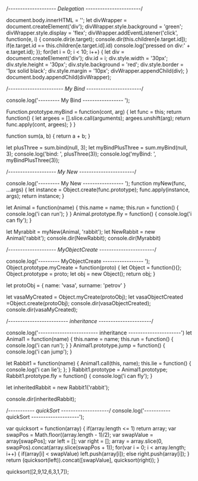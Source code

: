 /*-------------------- Delegation -----------------------*/

document.body.innerHTML = '';
let divWrapper = document.createElement('div');
divWrapper.style.background = 'green';
divWrapper.style.display = 'flex';
divWrapper.addEventListener('click', function(e, i) {
    console.dir(e.target);
    console.dir(this.children[e.target.id]);
    if(e.target.id == this.children[e.target.id].id) console.log('pressed on div:' + e.target.id);
});
for(let i = 0; i < 10; i++) {
    let div = document.createElement('div');
    div.id = i;
    div.style.width = '30px';
    div.style.height = '30px';
    div.style.background = 'red';
    div.style.border = '1px solid black';
    div.style.margin = '10px';
    divWrapper.appendChild(div);
}
document.body.appendChild(divWrapper);

/*----------------------- My Bind -----------------------*/

console.log('--------- My Bind ----------------- ');

Function.prototype.myBind = function(cont, arg) {
    let func = this;
    return function() {
        let argees = [].slice.call(arguments);
        argees.unshift(arg);
        return func.apply(cont, argees);
    }
}

function sum(a, b) {
    return a + b;
}

let plusThree = sum.bind(null, 3);
let myBindPlusThree = sum.myBind(null, 3);
console.log('bind: ', plusThree(3));
console.log('myBind: ', myBindPlusThree(3));

/*-------------------- My New -----------------------*/

console.log('--------- My New ----------------- ');
function myNew(func, ...args) {
    let instance = Object.create(func.prototype);
    func.apply(instance, args);
    return instance;
}

let Animal = function(name) {
    this.name = name;
    this.run = function() {
        console.log('i can run');
    }
}
Animal.prototype.fly = function() {
    console.log('i can fly');
}

let Myrabbit = myNew(Animal, 'rabbit');
let NewRabbit = new Animal('rabbit');
console.dir(NewRabbit);
console.dir(Myrabbit)

/*-------------------- MyObjectCreate -----------------------*/

console.log('--------- MyObjectCreate ----------------- ');
Object.prototype.myCreate = function(proto) {
    let Object = function(){};
    Object.prototype = proto;
    let obj = new Object();
    return obj;
}

let protoObj = {
    name: 'vasa',
    surname: 'petrov'
}

let vasaMyCreated = Object.myCreate(protoObj);
let vasaObjectCreated =Object.create(protoObj);
console.dir(vasaObjectCreated);
console.dir(vasaMyCreated);

/*------------------------- inheritance ----------------------*/

console.log('------------------------- inheritance ----------------------')
let Animal1 = function(name) {
    this.name = name;
    this.run = function() {
        console.log('i can run');
    }
}
Animal1.prototype.jump = function() {
    console.log('i can jump');
}

let Rabbit1 = function(name) {
    Animal1.call(this, name);
    this.lie = function() {
        console.log('i can lie');
    };
}
Rabbit1.prototype = Animal1.prototype;
Rabbit1.prototype.fly = function() {
    console.log('i can fly');
}

let inheritedRabbit = new Rabbit1('rabbit');

console.dir(inheritedRabbit);

/*----------- quickSort --------------------*/
console.log('----------- quickSort --------------------');

var quicksort = function(array) {
    if(array.length <= 1) return array;
    var swapPos = Math.floor((array.length - 1)/2);
    var swapValue = array[swapPos];
    var left = [];
    var right = [];
    array = array.slice(0, swapPos).concat(array.slice(swapPos + 1));
    for(var i = 0; i < array.length; i++) {
        if(array[i] < swapValue) left.push(array[i]);
        else right.push(array[i]);
    }
    return (quicksort(left)).concat([swapValue], quicksort(right));
}

quicksort([2,9,12,6,3,1,7]);

